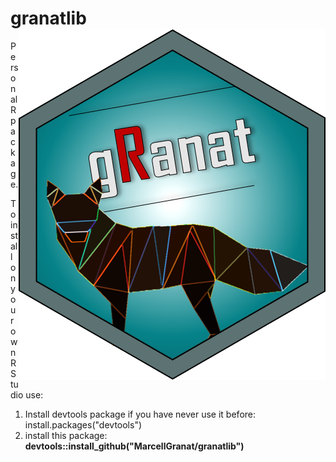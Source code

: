 # granatlib <img src="man/figures/logo.png" align="right" />

Personal R package.

To install on your own RStudio use:
1. Install devtools package if you have never use it before: install.packages("devtools")
2. install this package: **devtools::install_github("MarcellGranat/granatlib")**
